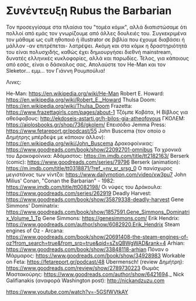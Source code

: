 # Συνέντευξη Rubus the Barbarian

Τον προσεγγίσαμε στα πλαίσια του "τομέα κόμικ", αλλά διαπιστώσαμε ότι πολλοί από εμάς τον
γνωρίζουμε από άλλες δουλειές του. Συγκεκριμένα τον μάθαμε ως cult ηθοποιό ή illustrator σε βιβλία που έχουμε διαβάσει ή μάλλον -αν επιτρέπεται- λατρέψει. Ακόμη και στα κόμικ η δραστηριότητά του είναι πολυσχιδής, καθώς έχει δημιουργήσει διεθνή mainstream, δυνατές ελληνικές κυκλοφορίες, αλλά και παρωδίες. Τέλος, για κάποιους από εσάς, είναι ο δάσκαλος σας. Απολαύστε τον He-Man και τον Sleketor... εμμ... τον Γιάννη Ρουμπούλια!

Λινκς:

He-Man: https://en.wikipedia.org/wiki/He-Man
Robert E. Howard: https://en.wikipedia.org/wiki/Robert_E._Howard
Thulsa Doom: https://en.wikipedia.org/wiki/Thulsa_Doom
Frazetta: https://www.frazettagirls.com/pages/about-1
Τζόμπε Κοβάτα, Η Βίβλος για αθεόφοβους: http://ekdoseis-astarti.gr/h-bilos-gia-atheofovous
ΓΚΟΛΕΜ: https://aiolosbooks.gr/shop/736/gkolem/
Επεισόδιο Jemma Press: https://www.fetareport.gr/podcast/55
John Buscema (τον οποίο ο Δημήτρης μπέρδεψε με κάποιον άλλον): https://en.wikipedia.org/wiki/John_Buscema
Δρακοφοίνικας: https://www.goodreads.com/book/show/22092701-omnibus
Τα χρονικά του Δρακοφοίνικα: Αδάμαστος: https://m.imdb.com/title/tt2182163/
Berserk (comic): https://www.goodreads.com/series/79796
Berserk (animation): https://m.imdb.com/title/tt0318871/?ref_=nv_sr_srsg_0
Ο πανίσχυρος μεγιστάνας των νίντζα: https://www.dailymotion.com/video/xw3pu7
John Milius' Conan, "Conan the Barbarian" - 1982: https://www.imdb.com/title/tt0082198/
Οι νύφες του Δράκουλα: https://www.goodreads.com/series/262919
Deadly Harvest: https://www.goodreads.com/book/show/35879338-deadly-harvest
Gene Simmons' Dominatrix: https://www.goodreads.com/book/show/1857591.Gene_Simmons_Dominatrix_Volume_1_Tp
Gene Simmons: https://genesimmons.com/
Erik Hendrix: https://www.goodreads.com/author/show/6082920.Erik_Hendrix
Steam engines of Oz - Arcana: https://www.goodreads.com/book/show/20691408-the-steam-engines-of-oz?from_search=true&from_srp=true&qid=sZsQBWgWAD&rank=4
Arhian: https://www.goodreads.com/book/show/33848118-arhian
Πόναν ο Μάρμαρος: https://www.goodreads.com/book/show/34928983
Workable on Feta: https://fetareport.gr/podcast/48
Übermensch! (review Δημήτρη): https://www.goodreads.com/review/show/2789730223
Θωμάς Μαστακούρης: https://www.goodreads.com/author/show/6421694._
Nick Galifianakis (αναφορά Washington post): http://nickandzuzu.com



https://www.youtube.com/watch?v=-5GSfWVtkAY


